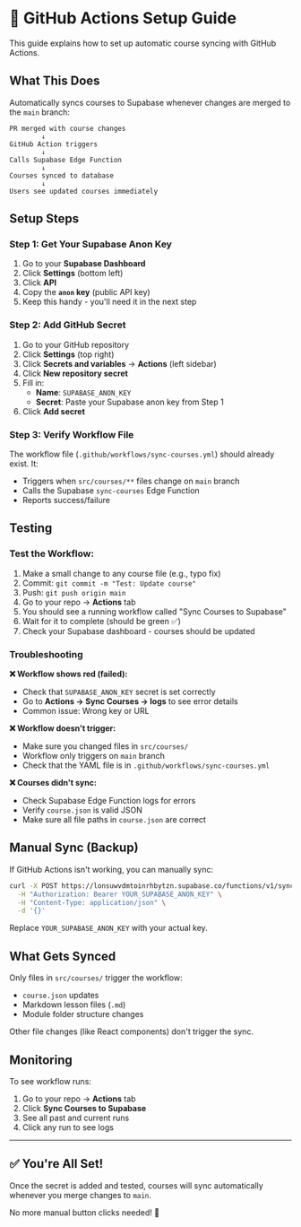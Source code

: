 # 🔧 GitHub Actions Setup Guide

This guide explains how to set up automatic course syncing with GitHub Actions.

## What This Does

Automatically syncs courses to Supabase whenever changes are merged to the `main` branch:

```
PR merged with course changes
        ↓
GitHub Action triggers
        ↓
Calls Supabase Edge Function
        ↓
Courses synced to database
        ↓
Users see updated courses immediately
```

## Setup Steps

### Step 1: Get Your Supabase Anon Key

1. Go to your **Supabase Dashboard**
2. Click **Settings** (bottom left)
3. Click **API**
4. Copy the **`anon` key** (public API key)
5. Keep this handy - you'll need it in the next step

### Step 2: Add GitHub Secret

1. Go to your GitHub repository
2. Click **Settings** (top right)
3. Click **Secrets and variables** → **Actions** (left sidebar)
4. Click **New repository secret**
5. Fill in:
   - **Name**: `SUPABASE_ANON_KEY`
   - **Secret**: Paste your Supabase anon key from Step 1
6. Click **Add secret**

### Step 3: Verify Workflow File

The workflow file (`.github/workflows/sync-courses.yml`) should already exist. It:

- Triggers when `src/courses/**` files change on `main` branch
- Calls the Supabase `sync-courses` Edge Function
- Reports success/failure

## Testing

### Test the Workflow:

1. Make a small change to any course file (e.g., typo fix)
2. Commit: `git commit -m "Test: Update course"`
3. Push: `git push origin main`
4. Go to your repo → **Actions** tab
5. You should see a running workflow called "Sync Courses to Supabase"
6. Wait for it to complete (should be green ✅)
7. Check your Supabase dashboard - courses should be updated

### Troubleshooting

**❌ Workflow shows red (failed):**
- Check that `SUPABASE_ANON_KEY` secret is set correctly
- Go to **Actions → Sync Courses → logs** to see error details
- Common issue: Wrong key or URL

**❌ Workflow doesn't trigger:**
- Make sure you changed files in `src/courses/`
- Workflow only triggers on `main` branch
- Check that the YAML file is in `.github/workflows/sync-courses.yml`

**❌ Courses didn't sync:**
- Check Supabase Edge Function logs for errors
- Verify `course.json` is valid JSON
- Make sure all file paths in `course.json` are correct

## Manual Sync (Backup)

If GitHub Actions isn't working, you can manually sync:

```bash
curl -X POST https://lonsuwvdmtoinrhbytzn.supabase.co/functions/v1/sync-courses \
  -H "Authorization: Bearer YOUR_SUPABASE_ANON_KEY" \
  -H "Content-Type: application/json" \
  -d '{}'
```

Replace `YOUR_SUPABASE_ANON_KEY` with your actual key.

## What Gets Synced

Only files in `src/courses/` trigger the workflow:

- `course.json` updates
- Markdown lesson files (`.md`)
- Module folder structure changes

Other file changes (like React components) don't trigger the sync.

## Monitoring

To see workflow runs:

1. Go to your repo → **Actions** tab
2. Click **Sync Courses to Supabase**
3. See all past and current runs
4. Click any run to see logs

---

## ✅ You're All Set!

Once the secret is added and tested, courses will sync automatically whenever you merge changes to `main`.

No more manual button clicks needed! 🚀
